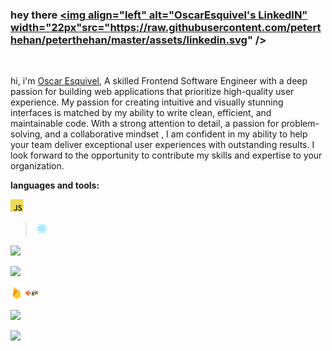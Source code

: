 ### hey there  <a href="https://www.linkedin.com/in/oscar-esquivel-495bb5241/"><img align="left" alt="OscarEsquivel's LinkedIN" width="22px"src="https://raw.githubusercontent.com/peterthehan/peterthehan/master/assets/linkedin.svg" /></a>

<br />

hi, i'm [Oscar Esquivel](https://oscaresquivels.com/), A skilled Frontend Software Engineer with a deep passion for building web applications that prioritize high-quality user experience.
My passion for creating intuitive and visually stunning interfaces is matched by my ability to write clean, efficient, and maintainable code. With a strong attention to detail, a passion for problem-solving, and a collaborative mindset , I am confident in my ability to help your team deliver exceptional user experiences with outstanding results. I look forward to the opportunity to contribute my skills and expertise to your organization.

**languages and tools:**

<code><img height="20" src="https://raw.githubusercontent.com/github/explore/80688e429a7d4ef2fca1e82350fe8e3517d3494d/topics/javascript/javascript.png"></code>

> <code><img height="20" src="https://raw.githubusercontent.com/github/explore/80688e429a7d4ef2fca1e82350fe8e3517d3494d/topics/react/react.png"></code>


<code><img height="20" src="https://upload.wikimedia.org/wikipedia/commons/6/62/CSS3_logo.svg"></code>

<code><img height="20" src="https://upload.wikimedia.org/wikipedia/commons/thumb/3/38/HTML5_Badge.svg/240px-HTML5_Badge.svg.png"></code>


<code><img height="20" src="https://raw.githubusercontent.com/github/explore/80688e429a7d4ef2fca1e82350fe8e3517d3494d/topics/firebase/firebase.png"></code>
<code><img height="20" src="https://raw.githubusercontent.com/github/explore/80688e429a7d4ef2fca1e82350fe8e3517d3494d/topics/git/git.png"></code>

<code><img height="20" src="https://upload.wikimedia.org/wikipedia/commons/4/4c/Typescript_logo_2020.svg"></code>

<code><img height="20" src="https://upload.wikimedia.org/wikipedia/commons/9/95/Tailwind_CSS_logo.svg"></code>
